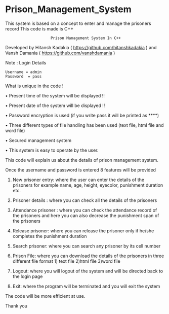 # Prison_Management_System
This system is based on a concept to enter and manage the prisoners record  This code is made is C++

						Prison Management System In C++


Developed by Hitansh Kadakia ( https://github.com/hitanshkadakia ) and Vansh Damania ( https://github.com/vanshdamania )

Note : Login Details

	Username = admin
	Password  = pass
	
What is unique in the code !

•	Present time of the system will be displayed !!

•	Present date of the system will be displayed !!

•	Password encryption is used (if you write pass it will be printed as ****)

•	Three different types of file handling has been used (text file, html file and word file)

•	Secured management system

•	This system is easy to operate by the user.


This code will  explain us about the details of prison management system.

Once the username and password is entered 8 features will be provided

1.	New prisoner entry:  where the user can enter the details of the prisoners for example name, age, height, eyecolor, punishment duration etc.

2.	Prisoner details : where you can check all the details of the prisoners

3.	Attendance prisoner : where you can check the attendance  record of the prisoners and here you can also decrease the punishment span of the prisoners

4.	Release prisoner: where you can release the prisoner only if he/she completes the punishment duration 

5.	Search prisoner: where you can search any prisoner by its cell number

6.	Prison File: where you can download the details of the prisoners in three different file format 1) text file 2)html file 3)word file

7.	Logout: where you will logout of the system and will be directed back to the login page 

8.	Exit: where the program will be terminated and you will exit the system


The code will be more efficient at use.

Thank you
